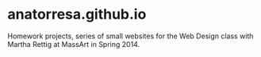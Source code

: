 # anatorresa.github.io

Homework projects, series of small websites for the Web Design class with Martha Rettig at MassArt in Spring 2014.

